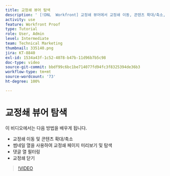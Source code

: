 ```yaml
---
title: 교정쇄 뷰어 탐색
description: ' [!DNL  Workfront] 교정쇄 뷰어에서 교정쇄 이동, 콘텐츠 확대/축소, 썸네일 열 사용, 교정쇄 댓글 필터링 등에 대해 알아봅니다.'
activity: use
feature: Workfront Proof
type: Tutorial
role: User, Admin
level: Intermediate
team: Technical Marketing
thumbnail: 335140.png
jira: KT-8840
exl-id: 1534a43f-1c52-4078-b47b-11d96b7b5c98
doc-type: video
source-git-commit: bbdf99c6bc1be714077fd94fc3f8325394de36b3
workflow-type: tm+mt
source-wordcount: '73'
ht-degree: 100%

---
```


# 교정쇄 뷰어 탐색

이 비디오에서는 다음 방법을 배우게 됩니다.

* 교정쇄 이동 및 콘텐츠 확대/축소
* 썸네일 열을 사용하여 교정쇄 페이지 미리보기 및 탐색
* 댓글 열 필터링
* 교정쇄 닫기

>[!VIDEO](https://video.tv.adobe.com/v/3449860/?quality=12&learn=on&enablevpops=1&captions=kor)

<!-- 
## Learn more
* Review a static proof
* Search within a proof
* Compare proofs
* Configure proofing viewer settings
* View the [!DNL Workfront] object associated with a proof
* Share a proof from the proofing viewer
* Print a proof summary within [!DNL Workfront]
-->
